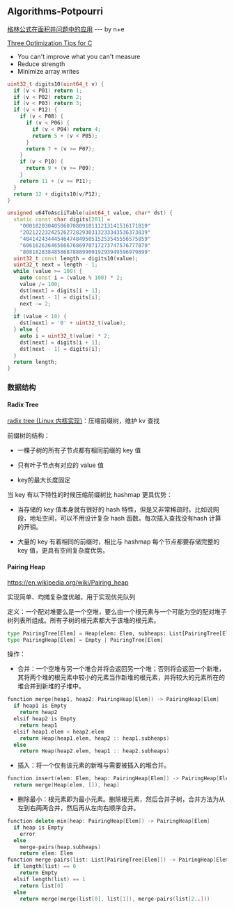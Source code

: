 ## Algorithms-Potpourri

[格林公式在面积并问题中的应用](https://trinkle23897.github.io/posts/calc-circle-area-union) --- by n+e

[Three Optimization Tips for C](https://www.slideshare.net/andreialexandrescu1/three-optimization-tips-for-c-15708507)

* You can't improve what you can't measure
* Reduce strength
* Minimize array writes

```c++
uint32_t digits10(uint64_t v) {
  if (v < P01) return 1;
  if (v < P02) return 2;
  if (v < P03) return 3;
  if (v < P12) {
    if (v < P08) {
      if (v < P06) {
        if (v < P04) return 4;
        return 5 + (v < P05);
      }
      return 7 + (v >= P07);
    }
    if (v < P10) {
      return 9 + (v >= P09);
    }
    return 11 + (v >= P11);
  }
  return 12 + digits10(v/P12);
}

unsigned u64ToAsciiTable(uint64_t value, char* dst) {
  static const char digits[201] =
    "0001020304050607080910111213141516171819"
    "2021222324252627282930313233343536373839"
    "4041424344454647484950515253545556575859"
    "6061626364656667686970717273747576777879"
    "8081828384858687888990919293949596979899"
  uint32_t const length = digits10(value);
  uint32_t next = length - 1;
  while (value >= 100) {
    auto const i = (value % 100) * 2;
    value /= 100;
    dst[next] = digits[i + 1];
    dst[next - 1] = digits[i];
    next -= 2;
  }
  if (value < 10) {
    dst[next] = '0' + uint32_t(value);
  } else {
    auto i = uint32_t(value) * 2;
    dst[next] = digits[i + 1];
    dst[next - 1] = digits[i];
  }
  return length;
}
```

### 数据结构

#### Radix Tree

[radix tree (Linux 内核实现)](https://lwn.net/Articles/175432/)：压缩前缀树，维护 kv 查找

前缀树的结构：

* 一棵子树的所有子节点都有相同前缀的 key 值

* 只有叶子节点有对应的 value 值

* key的最大长度固定

当 key 有以下特性的时候压缩前缀树比 hashmap 更具优势：

* 当存储的 key 值本身就有很好的 hash 特性，但是又非常稀疏时。比如说网段，地址空间，可以不用设计复杂 hash 函数。每次插入查找没有hash 计算的开销。

* 大量的 key 有着相同的前缀时，相比与 hashmap 每个节点都要存储完整的 key 值，更具有空间复杂度优势。

#### Pairing Heap

https://en.wikipedia.org/wiki/Pairing_heap

实现简单、均摊复杂度优越，用于实现优先队列

定义：一个配对堆要么是一个空堆，要么由一个根元素与一个可能为空的配对堆子树列表所组成。所有子树的根元素都大于该堆的根元素。

```python
type PairingTree[Elem] = Heap(elem: Elem, subheaps: List[PairingTree[Elem]])
type PairingHeap[Elem] = Empty | PairingTree[Elem]
```

操作：

* 合并：一个空堆与另一个堆合并将会返回另一个堆；否则将会返回一个新堆，其将两个堆的根元素中较小的元素当作新堆的根元素，并将较大的元素所在的堆合并到新堆的子堆中。

```C++
function merge(heap1, heap2: PairingHeap[Elem]) -> PairingHeap[Elem]
  if heap1 is Empty
    return heap2
  elsif heap2 is Empty
    return heap1
  elsif heap1.elem < heap2.elem
    return Heap(heap1.elem, heap2 :: heap1.subheaps)
  else
    return Heap(heap2.elem, heap1 :: heap2.subheaps)
```

* 插入：将一个仅有该元素的新堆与需要被插入的堆合并。

```c++
function insert(elem: Elem, heap: PairingHeap[Elem]) -> PairingHeap[Elem]
  return merge(Heap(elem, []), heap)
```

* 删除最小：根元素即为最小元素。删除根元素，然后合并子树，合并方法为从左到右两两合并，然后再从左向右顺序合并。

```c++
function delete-min(heap: PairingHeap[Elem]) -> PairingHeap[Elem]
  if heap is Empty
    error
  else
    merge-pairs(heap.subheaps)
    return elem: Elem
function merge-pairs(list: List[PairingTree[Elem]]) -> PairingHeap[Elem]
  if length(list) == 0
    return Empty
  elsif length(list) == 1
    return list[0]
  else
    return merge(merge(list[0], list[1]), merge-pairs(list[2..]))
```

